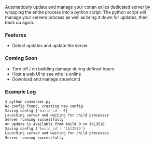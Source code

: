 Automatically update and manage your conan exiles dedicated server by wrapping the entire process into a python script. The python script will manage your servers process as well as bring it down for updates, then back up again.

### Features
 * Detect updates and update the server

### Coming Soon
 * Turn off / on building damage during defined hours
 * Host a web UI to see who is online
 * Download and manage steamcmd

### Example Log
```sh
$ python runserver.py
No config found, creating new config
Saving config {'build_id': 0}
Launching server and waiting for child processes
Server running successfully
An update is available from build 0 to 1613510
Saving config {'build_id': '1613510'}
Launching server and waiting for child processes
Server running successfully
```
